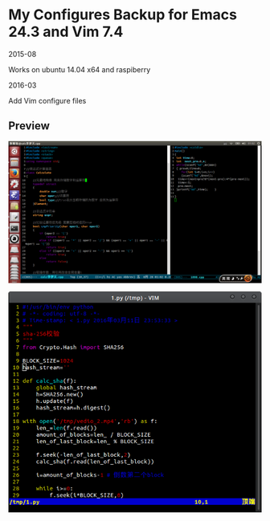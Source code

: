 # My Configures Backup for Emacs 24.3 and Vim 7.4

2015-08

Works on ubuntu 14.04 x64 and raspiberry

2016-03

Add Vim configure files

## Preview

![](.emacs.d/site-lisp/preview.png) 

![](.emacs.d/site-lisp/preview_vim.png) 